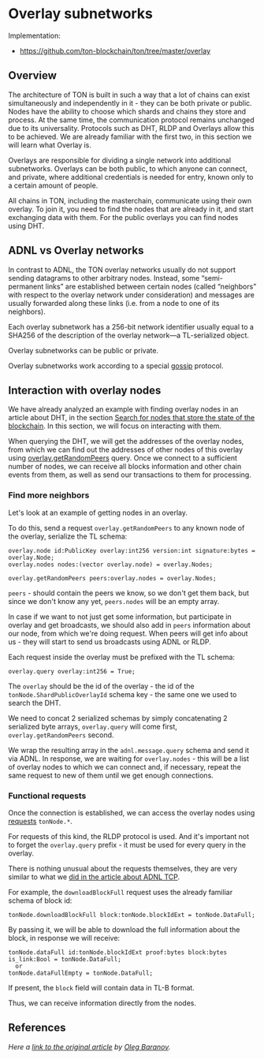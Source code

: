 # Overlay subnetworks

Implementation:
* https://github.com/ton-blockchain/ton/tree/master/overlay

## Overview

The architecture of TON is built in such a way that a lot of chains can exist simultaneously and independently in it - they can be both private or public.
Nodes have the ability to choose which shards and chains they store and process.
At the same time, the communication protocol remains unchanged due to its universality. Protocols such as DHT, RLDP and Overlays allow this to be achieved.
We are already familiar with the first two, in this section we will learn what Overlay is.

Overlays are responsible for dividing a single network into additional subnetworks. Overlays can be both public, to which anyone can connect, and private, where additional credentials is needed for entry, known only to a certain amount of people.

All chains in TON, including the masterchain, communicate using their own overlay.
To join it, you need to find the nodes that are already in it, and start exchanging data with them.
For the public overlays you can find nodes using DHT.

## ADNL vs Overlay networks

In contrast to ADNL, the TON overlay networks usually do not support
sending datagrams to other arbitrary nodes. Instead, some “semi-permanent
links” are established between certain nodes (called “neighbors” with respect to
the overlay network under consideration) and messages are usually forwarded
along these links (i.e. from a node to one of its neighbors).

Each overlay subnetwork has a 256-bit network identifier usually equal
to a SHA256 of the description of the overlay network—a TL-serialized object.

Overlay subnetworks can be public or private.

Overlay subnetworks work according to a special [gossip](https://en.wikipedia.org/wiki/Gossip_protocol) protocol.

## Interaction with overlay nodes

We have already analyzed an example with finding overlay nodes in an article about DHT,
in the section [Search for nodes that store the state of the blockchain](/v3/documentation/network/protocols/dht/dht-deep-dive#search-for-nodes-that-store-the-state-of-the-blockchain). 
In this section, we will focus on interacting with them.

When querying the DHT, we will get the addresses of the overlay nodes, from which we can find out the addresses of other nodes of this overlay using [overlay.getRandomPeers](https://github.com/ton-blockchain/ton/blob/ad736c6bc3c06ad54dc6e40d62acbaf5dae41584/tl/generate/scheme/ton_api.tl#L237) query.
Once we connect to a sufficient number of nodes, we can receive all blocks information and other chain events from them, as well as send our transactions to them for processing.

### Find more neighbors

Let's look at an example of getting nodes in an overlay.

To do this, send a request `overlay.getRandomPeers` to any known node of the overlay, serialize the TL schema:
```tlb
overlay.node id:PublicKey overlay:int256 version:int signature:bytes = overlay.Node;
overlay.nodes nodes:(vector overlay.node) = overlay.Nodes;

overlay.getRandomPeers peers:overlay.nodes = overlay.Nodes;
```
`peers` - should contain the peers we know, so we don't get them back, but since we don't know any yet, `peers.nodes` will be an empty array. 

In case if we want to not just get some information, but participate in overlay and get broadcasts, we should also add in `peers` information about our node, from which we're doing request. 
When peers will get info about us - they will start to send us broadcasts using ADNL or RLDP.

Each request inside the overlay must be prefixed with the TL schema:
```tlb
overlay.query overlay:int256 = True;
```
The `overlay` should be the id of the overlay - the id of the `tonNode.ShardPublicOverlayId` schema key - the same one we used to search the DHT.

We need to concat 2 serialized schemas by simply concatenating 2 serialized byte arrays, `overlay.query` will come first, `overlay.getRandomPeers` second.

We wrap the resulting array in the `adnl.message.query` schema and send it via ADNL. In response, we are waiting for `overlay.nodes` - this will be a list of overlay nodes to which we can connect and, if necessary, repeat the same request to new of them until we get enough connections.

### Functional requests

Once the connection is established, we can access the overlay nodes using [requests](https://github.com/ton-blockchain/ton/blob/ad736c6bc3c06ad54dc6e40d62acbaf5dae41584/tl/generate/scheme/ton_api.tl#L413) `tonNode.*`.

For requests of this kind, the RLDP protocol is used. And it's important not to forget the `overlay.query` prefix - it must be used for every query in the overlay.

There is nothing unusual about the requests themselves, they are very similar to what we [did in the article about ADNL TCP](/v3/documentation/network/protocols/adnl/adnl-tcp#getmasterchaininfo).

For example, the `downloadBlockFull` request uses the already familiar schema of block id:
```tlb
tonNode.downloadBlockFull block:tonNode.blockIdExt = tonNode.DataFull;
```
By passing it, we will be able to download the full information about the block, in response we will receive:
```tlb
tonNode.dataFull id:tonNode.blockIdExt proof:bytes block:bytes is_link:Bool = tonNode.DataFull;
  or
tonNode.dataFullEmpty = tonNode.DataFull;
```
If present, the `block` field will contain data in TL-B format.

Thus, we can receive information directly from the nodes.

## References

_Here a [link to the original article](https://github.com/xssnick/ton-deep-doc/blob/master/Overlay-Network.md) by [Oleg Baranov](https://github.com/xssnick)._
